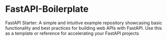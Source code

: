 # FastAPI-Boilerplate
FastAPI Starter: A simple and intuitive example repository showcasing basic functionality and best practices for building web APIs with FastAPI. Use this as a template or reference for accelerating your FastAPI projects
